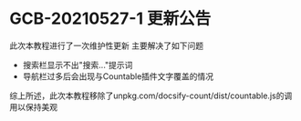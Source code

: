 # GCB-20210527-1 更新公告
此次本教程进行了一次维护性更新
主要解决了如下问题
- 搜索栏显示不出"搜索..."提示词
- 导航栏过多后会出现与Countable插件文字覆盖的情况

综上所述，此次本教程移除了unpkg.com/docsify-count/dist/countable.js的调用以保持美观
